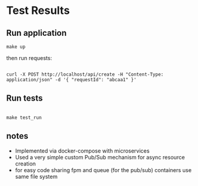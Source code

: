 # Test Results

## Run application
```
make up

```

then run requests:

```

curl -X POST http://localhost/api/create -H "Content-Type: application/json" -d '{ "requestId": "abcaa1" }'

```

## Run tests
```

make test_run

```


## notes
* Implemented via docker-compose with microservices
* Used a very simple custom Pub/Sub mechanism for async resource creation
* for easy code sharing fpm and queue (for the pub/sub) containers use same file system



